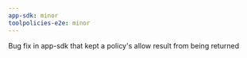 ```yaml
---
app-sdk: minor
toolpolicies-e2e: minor
---
```


Bug fix in app-sdk that kept a policy's allow result from being returned
